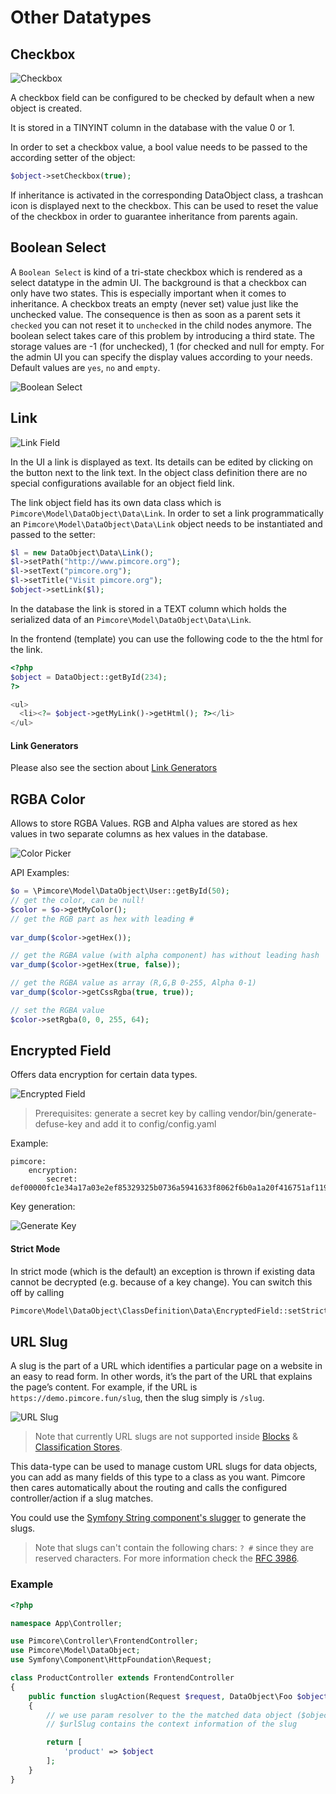 # Other Datatypes

## Checkbox

![Checkbox](../../../img/classes-datatypes-checkbox.png)

A checkbox field can be configured to be checked by default when a new object is created. 

It is stored in a TINYINT column in the database with the value 0 or 1. 

In order to set a checkbox value, a bool value needs to be passed to the according setter of the object:

```php
$object->setCheckbox(true);
```

If inheritance is activated in the corresponding DataObject class, a trashcan icon is displayed next to the checkbox. This can be used to reset the value of the checkbox in order to guarantee inheritance from parents again.

## Boolean Select

A `Boolean Select` is kind of a tri-state checkbox which is rendered as a select datatype in the admin UI.
The background is that a checkbox can only have two states. This is especially important when it comes to inheritance.
A checkbox treats an empty (never set) value just like the unchecked value. The consequence is then as soon as a parent sets it `checked` you can not reset it to `unchecked` in the child nodes anymore.
The boolean select takes care of this problem by introducing a third state. The storage values are -1 (for unchecked), 1 (for checked and
null for empty.
For the admin UI you can specify the display values according to your needs. Default values are `yes`, `no` and `empty`.

![Boolean Select](../../../img/boolean_select.png)

## Link 

![Link Field](../../../img/classes-datatypes-link1.jpg)

In the UI a link is displayed as text. Its details can be edited by clicking on the button next to the link text. In the 
object class definition there are no special configurations available for an object field link.

The link object field has its own data class which is `Pimcore\Model\DataObject\Data\Link`. In order to set a link 
programmatically an `Pimcore\Model\DataObject\Data\Link` object needs to be instantiated and passed to the setter:

```php
$l = new DataObject\Data\Link();               
$l->setPath("http://www.pimcore.org");    
$l->setText("pimcore.org");            
$l->setTitle("Visit pimcore.org");               
$object->setLink($l);
```

In the database the link is stored in a TEXT column which holds the serialized data of an `Pimcore\Model\DataObject\Data\Link`.

In the frontend (template) you can use the following code to the the html for the link. 

```php
<?php
$object = DataObject::getById(234);
?>

<ul>
  <li><?= $object->getMyLink()->getHtml(); ?></li>
</ul>
```
#### Link Generators

Please also see the section about [Link Generators](../05_Class_Settings/30_Link_Generator.md)

## RGBA Color

Allows to store RGBA Values. RGB and Alpha values are stored as hex values in two separate columns as hex values in the database. 

![Color Picker](../../../img/rgba_color_picker.png)


API Examples:

```php
$o = \Pimcore\Model\DataObject\User::getById(50);
// get the color, can be null!
$color = $o->getMyColor();
// get the RGB part as hex with leading #
                
var_dump($color->getHex());

// get the RGBA value (with alpha component) has without leading hash
var_dump($color->getHex(true, false));

// get the RGBA value as array (R,G,B 0-255, Alpha 0-1)
var_dump($color->getCssRgba(true, true));

// set the RGBA value
$color->setRgba(0, 0, 255, 64);
```

## Encrypted Field

Offers data encryption for certain data types.

![Encrypted Field](../../../img/encrypted_field.png)

> Prerequisites: generate a secret key by calling vendor/bin/generate-defuse-key and add it to config/config.yaml

Example:
```
pimcore:
    encryption:
        secret: def00000fc1e34a17a03e2ef85329325b0736a5941633f8062f6b0a1a20f416751af119256bea0abf83ac33ef656b3fff087e1ce71fa6b8810d7f854fe2781f3fe4507f6
```

Key generation:

![Generate Key](../../../img/generate_defuse_key.png)

#### Strict Mode

In strict mode (which is the default) an exception is thrown if existing data cannot be decrypted (e.g. because of a key change).
You can switch this off by calling

```php
Pimcore\Model\DataObject\ClassDefinition\Data\EncryptedField::setStrictMode(false)
```

## URL Slug

A slug is the part of a URL which identifies a particular page on a website in an easy 
to read form. In other words, it’s the part of the URL that explains the page’s content.
For example, if the URL is `https://demo.pimcore.fun/slug`, then the slug simply is `/slug`.

![URL Slug](../../../img/classes-datatypes-urlslug.png)

> Note that currently URL slugs are not supported inside [Blocks](./05_Blocks.md) & [Classification Stores](./15_Classification_Store.md).

This data-type can be used to manage custom URL slugs for data objects, you can add as many fields of this type to a class as you want. 
Pimcore then cares automatically about the routing and calls the configured controller/action if a slug matches.

You could use the [Symfony String component's slugger](https://symfony.com/doc/current/components/string.html#slugger) to generate the slugs.

> Note that slugs can't contain the following chars: `? #` since they are reserved characters.
> For more information check the [RFC 3986](https://www.rfc-editor.org/rfc/rfc3986#section-2.2).

### Example

```php
<?php

namespace App\Controller;

use Pimcore\Controller\FrontendController;
use Pimcore\Model\DataObject;
use Symfony\Component\HttpFoundation\Request;

class ProductController extends FrontendController
{
    public function slugAction(Request $request, DataObject\Foo $object, DataObject\Data\UrlSlug $urlSlug): array
    {
        // we use param resolver to the the matched data object ($object)
        // $urlSlug contains the context information of the slug

        return [
            'product' => $object
        ];
    }
}
```


